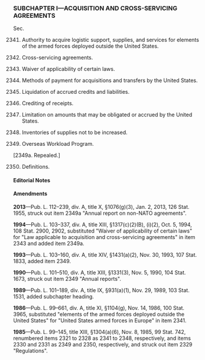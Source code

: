### SUBCHAPTER I—ACQUISITION AND CROSS-SERVICING AGREEMENTS ###

Sec.

2341. Authority to acquire logistic support, supplies, and services for elements of the armed forces deployed outside the United States.

2342. Cross-servicing agreements.

2343. Waiver of applicability of certain laws.

2344. Methods of payment for acquisitions and transfers by the United States.

2345. Liquidation of accrued credits and liabilities.

2346. Crediting of receipts.

2347. Limitation on amounts that may be obligated or accrued by the United States.

2348. Inventories of supplies not to be increased.

2349. Overseas Workload Program.

[2349a. Repealed.]

2350. Definitions.

#### **Editorial Notes** ####

#### Amendments ####

**2013**—Pub. L. 112–239, div. A, title X, §1076(g)(3), Jan. 2, 2013, 126 Stat. 1955, struck out item 2349a "Annual report on non-NATO agreements".

**1994**—Pub. L. 103–337, div. A, title XIII, §1317(c)(2)(B), (i)(2), Oct. 5, 1994, 108 Stat. 2900, 2902, substituted "Waiver of applicability of certain laws" for "Law applicable to acquisition and cross-servicing agreements" in item 2343 and added item 2349a.

**1993**—Pub. L. 103–160, div. A, title XIV, §1431(a)(2), Nov. 30, 1993, 107 Stat. 1833, added item 2349.

**1990**—Pub. L. 101–510, div. A, title XIII, §1331(3), Nov. 5, 1990, 104 Stat. 1673, struck out item 2349 "Annual reports".

**1989**—Pub. L. 101–189, div. A, title IX, §931(a)(1), Nov. 29, 1989, 103 Stat. 1531, added subchapter heading.

**1986**—Pub. L. 99–661, div. A, title XI, §1104(g), Nov. 14, 1986, 100 Stat. 3965, substituted "elements of the armed forces deployed outside the United States" for "United States armed forces in Europe" in item 2341.

**1985**—Pub. L. 99–145, title XIII, §1304(a)(6), Nov. 8, 1985, 99 Stat. 742, renumbered items 2321 to 2328 as 2341 to 2348, respectively, and items 2330 and 2331 as 2349 and 2350, respectively, and struck out item 2329 "Regulations".